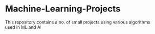 # Machine-Learning-Projects
This repository contains a no. of small projects using various algorithms used in ML and AI

